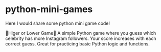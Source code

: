 # python-mini-games
Here I would share some python mini game code!

🎏Higer or Lower Game🎏
A simple Python game where you guess which celebrity has more Instagram followers. Your score increases with each correct guess. Great for practicing basic Python logic and functions.
